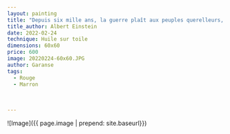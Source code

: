 ```yaml
---
layout: painting
title: "Depuis six mille ans, la guerre plaît aux peuples querelleurs, et Dieu perd son temps à faire les étoiles et les fleurs."        
title_author: Albert Einstein
date: 2022-02-24
technique: Huile sur toile
dimensions: 60x60
price: 600
image: 20220224-60x60.JPG
author: Garanse
tags:
  - Rouge
  - Marron
  
  
  
---
```

![Image]({{ page.image | prepend: site.baseurl}})

